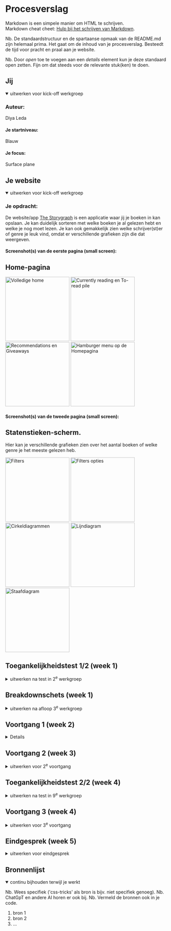 # Procesverslag
Markdown is een simpele manier om HTML te schrijven.  
Markdown cheat cheet: [Hulp bij het schrijven van Markdown](https://github.com/adam-p/markdown-here/wiki/Markdown-Cheatsheet).

Nb. De standaardstructuur en de spartaanse opmaak van de README.md zijn helemaal prima. Het gaat om de inhoud van je procesverslag. Besteedt de tijd voor pracht en praal aan je website.

Nb. Door *open* toe te voegen aan een *details* element kun je deze standaard open zetten. Fijn om dat steeds voor de relevante stuk(ken) te doen.

## Jij

<details open>
  <summary>uitwerken voor kick-off werkgroep</summary>

  ### Auteur:
  Diya Leda

  #### Je startniveau:
  Blauw

  #### Je focus:
  Surface plane
 
</details>





## Je website

<details open>
  <summary>uitwerken voor kick-off werkgroep</summary>

  ### Je opdracht:
  De website/app 	<a href="https://app.thestorygraph.com"> The Storygraph</a> is een applicatie waar jij je boeken in kan opslaan. Je kan duidelijk sorteren met welke boeken je al gelezen hebt en welke je nog moet lezen. Je kan ook gemakkelijk zien welke schrijver(st)er of genre je leuk vind, omdat er verschillende grafieken zijn die dat weergeven.

  #### Screenshot(s) van de eerste pagina (small screen): 
  <h2>Home-pagina</h2>
  <img src="readme-images/TheStoryGraph-full-Homescreen.png" width="200px" alt="Volledige home">
  <img src="readme-images/Home1.jpeg" width="200px" alt="Currently reading en To-read pile">
  <img src="readme-images/Home2.jpeg" width="200px" alt="Recommendations en Giveaways">
  <img src="readme-images/Home3.jpeg" width="200px" alt="Hamburger menu op de Homepagina">


  #### Screenshot(s) van de tweede pagina (small screen):
  <h2>Statenstieken-scherm. </h2>
  <p>Hier kan je verschillende grafieken zien over het aantal boeken of welke genre je het meeste gelezen heb. </p>
  <img src="readme-images/Stats1.jpeg" width="200px" alt="Filters">
  <img src="readme-images/Stats5.jpeg" width="200px" alt="Filters opties">
  <img src="readme-images/Stats2.jpeg" width="200px" alt="Cirkeldiagrammen">
  <img src="readme-images/Stats3.jpeg" width="200px" alt="Lijndiagram">
  <img src="readme-images/Stats4.jpeg" width="200px" alt="Staafdiagram">

</details> 



## Toegankelijkheidstest 1/2 (week 1)
<details>
  <summary>uitwerken na test in 2<sup>e</sup> werkgroep</summary>

  ### Bevindingen
  <p>Lijst met je bevindingen die in de test naar voren kwamen:</p>
  <p>-Het eerste wat is zag was dat een groot stuk van de CSS in de HTML stond, in de head. </p>
  <p>-Ook werden er h2 en h3 door elkaar gebruikt, terwijl dat bij tags hetzelfde gestijld werden. Kan je liever één h2 gebruiken voor alle kopjes.</p>
  <p>-Voor mijn gevoel bleek het ook dat ze onnodige div's hadden gebruikt.</p>
  <p>Er word geen gebruik gemaakt van een header, main en footer.</p>
  <p>-Foto's maken wel gebruik van een alt, maar die is niet altijd correct of duidelijk</p>

  <h2>Screenreader</h2>
  <p>-Als je met de screenreader in de body komt, zit hij vast op onzichtbare woorden.</p>
  

</details>



## Breakdownschets (week 1)

<details>
  <summary>uitwerken na afloop 3<sup>e</sup> werkgroep</summary>

  ### de hele pagina's: 
  <h2>Home-pagina:</h2>
    <img src="readme-images/opgedeelte-hoofdpagina.jpg" width="200px" alt="Opgedeelte pagina, Home-pagina">

  <h2>Stats:</h2>
    <img src="readme-images/opgedeelte-stats.jpg" width="200px" alt="Opgedeelte pagina, Statenstieken-pagina">


  ### dynamisch deel (bijv menu): 
  <img src="readme-images/opgedeelte-nav.jpg" width="375px" alt="breakdown van een dynamisch deel, Menu">

  ### wellicht nog een dynamisch deel (bijv filter): 
  <img src="readme-images/dummy-plaatje.jpg" width="375px" alt="breakdown van nog een dynamisch deel">

</details>





## Voortgang 1 (week 2)

<details>
  In deze week was ik ziek, dus kon ik jammer genoeg niet bij de eerste voortgangsgesprek zijn. U kunt bij mijn groepsgenoten; Kaylin Noëlla, Insa en Sem zien wat er deze week besproken werd.
</details>





## Voortgang 2 (week 3)

<details>
  <summary>uitwerken voor 2<sup>e</sup> voortgang</summary>

  ### Stand van zaken
  <p>Voor deze week heb ik alleen kunnen werken aan de basis HTML en CSS. </P>
   <p>In de eerste twee afbeeldingen kun je de pagina's van de homepagina zien. Ik heb mijn h2's als in sections opgedeelt. Ik heb voor nu ook op beide pagina's een h1 gezet, maar ik moet nog kijken op welke grote ik ze wil hebben. En ook of ik het daar wil hebben.</p>
   <img src="readme-images/index-website1.png" width="300px" alt="Index webpagina, Home-pagina">
  <img src="readme-images/index-html1.png" width="300px" alt="Index html, Home-pagina"> 

  <p>Bij de deze pagina heb ik hetzelfde gedaan, alleen heb ik voor deze pagina in de apparte CSS iets om de sections gezet. Die vakken zijn van de orginele website.</p>
  <img src= "readme-images/stats-website1.png" width="300px" alt="Stats website, Statistieken pagina">
  <img src= "readme-images/stats-html1.png" width="300px" alt="Stats html, Statistieken pagina">
 


  ### Agenda voor meeting
  samen met je groepje opstellen

  | Kaylin Noëlla                  | Insa               | Sem                        | Diya(ik)         |
  | ---                            | ---                | ---                        | ---              |
  | CSS optimaliseren en sematiek  | (Ziek)             |  (Ziek)                    | Filters toevoegen|
  | en dat ook nog                 | dit als er tijd is |                            | SVG animatie     |
  | ...                            | ...                | ...                        | Ik moet even kijken of de svg animatie wel gaat lukken, moeilijk. Voor de filter moet ik Sanne vragen of zelf onderzoeken.           |


  ### Verslag van meeting
  hier na afloop snel de uitkomsten van de meeting vastleggen

  - Gebruik comments in de css en html.
  - ./ voor linken, img
  - 
- ...

</details>





## Toegankelijkheidstest 2/2 (week 4)

<details>
  <summary>uitwerken na test in 9<sup>e</sup> werkgroep</summary>

  ### Bevindingen
  Lijst met je bevindingen die in de test naar voren kwamen (geef ook aan wat er verbeterd is):

</details>





## Voortgang 3 (week 4)

<details>
  <summary>uitwerken voor 3<sup>e</sup> voortgang</summary>

  ### Stand van zaken
  hier dit ging goed & dit was lastig (neem ook screenshots op van delen van je website en code)


  ### Agenda voor meeting
  samen met je groepje opstellen

  | student 1      | student 2          | student 3    | student 4        |
  | ---            | ---                | ---          | ---              |
  | dit bespreken  | en dit             | en ik dit    | en dan ik dat    |
  | en dat ook nog | dit als er tijd is | nog een punt | dit wil ik zeker |
  | ...            | ...                | ...          | ...              |


  ### Verslag van meeting
  hier na afloop snel de uitkomsten van de meeting vastleggen

  - punt 1
  - punt 2
  - nog een punt
  - ...

</details>





## Eindgesprek (week 5)

<details>
  <summary>uitwerken voor eindgesprek</summary>

  ### Je uitkomst - karakteristiek screenshots:
  <img src="readme-images/dummy-plaatje.jpg" width="375px" alt="uitomst opdracht 1">


  ### Dit ging goed/Heb ik geleerd: 
  Korte omschrijving met plaatjes

  <img src="readme-images/dummy-plaatje.jpg" width="375px" alt="top">


  ### Dit was lastig/Is niet gelukt:
  Korte omschrijving met plaatjes

  <img src="readme-images/dummy-plaatje.jpg" width="375px" alt="bummer">
</details>





## Bronnenlijst

<details open>
  <summary>continu bijhouden terwijl je werkt</summary>

  Nb. Wees specifiek ('css-tricks' als bron is bijv. niet specifiek genoeg). 
  Nb. ChatGpT en andere AI horen er ook bij.
  Nb. Vermeld de bronnen ook in je code.

  1. bron 1
  2. bron 2
  3. ...

</details>
